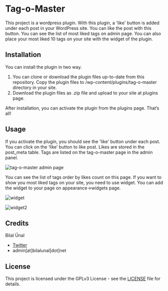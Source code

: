 # Tag-o-Master
This project is a wordpress plugin. With this plugin, a 'like' button is added under each post in your WordPress site. 
You can like the post with this button. You can see the list of most liked tags on admin page. 
You can also place your most liked 10 tags on your site with the widget of the plugin.

## Installation
You can install the plugin in two way.
1. You can clone or download the plugin files up-to-date from this repository. 
Copy the plugin files to /wp-content/plugins/tag-o-master directory in your site.
2. Download the plugin files as .zip file and upload to your site at plugins page.

After installation, you can activate the plugin from the plugins page. That’s all!

## Usage
If you activate the plugin, you should see the 'like' button under each post. 
You can click on the ‘like’ button to like post. 
Likes are stored in the post_meta table. Tags are listed on the tag-o-master page in the admin panel.

![tag-o-master admin page](http://bilalunal.net/plugin.png)

You can see the list of tags order by likes count on this page. 
If you want to show you most liked tags on your site, you need to use widget. 
You can add the widget to your page on appearance->widgets page.

![widget](http://bilalunal.net/plugin3.png) 

![widget2](http://bilalunal.net/plugin2.png)
## Credits
Bilal Ünal

* [Twitter](https://www.twitter.com/bilalunalnet)
* admin[at]bilalunal[dot]net

## License

This project is licensed under the GPLv3 License - see the [LICENSE](LICENSE.md) file for details.
